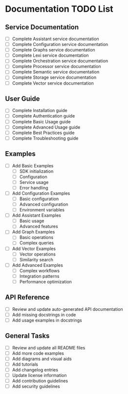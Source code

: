 # Documentation TODO List

## Service Documentation
- [ ] Complete Assistant service documentation
- [ ] Complete Configuration service documentation
- [ ] Complete Graphs service documentation
- [ ] Complete Lexi service documentation
- [ ] Complete Orchestration service documentation
- [ ] Complete Processor service documentation
- [ ] Complete Semantic service documentation
- [ ] Complete Storage service documentation
- [ ] Complete Vector service documentation

## User Guide
- [ ] Complete Installation guide
- [ ] Complete Authentication guide
- [ ] Complete Basic Usage guide
- [ ] Complete Advanced Usage guide
- [ ] Complete Best Practices guide
- [ ] Complete Troubleshooting guide

## Examples
- [ ] Add Basic Examples
  - [ ] SDK initialization
  - [ ] Configuration
  - [ ] Service usage
  - [ ] Error handling
- [ ] Add Configuration Examples
  - [ ] Basic configuration
  - [ ] Advanced configuration
  - [ ] Environment variables
- [ ] Add Assistant Examples
  - [ ] Basic usage
  - [ ] Advanced features
- [ ] Add Graph Examples
  - [ ] Basic operations
  - [ ] Complex queries
- [ ] Add Vector Examples
  - [ ] Vector operations
  - [ ] Similarity search
- [ ] Add Advanced Examples
  - [ ] Complex workflows
  - [ ] Integration patterns
  - [ ] Performance optimization

## API Reference
- [ ] Review and update auto-generated API documentation
- [ ] Add missing docstrings in code
- [ ] Add usage examples in docstrings

## General Tasks
- [ ] Review and update all README files
- [ ] Add more code examples
- [ ] Add diagrams and visual aids
- [ ] Add tutorials
- [ ] Add changelog entries
- [ ] Update license information
- [ ] Add contribution guidelines
- [ ] Add security guidelines
